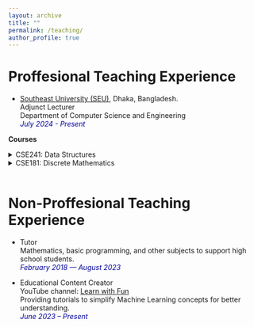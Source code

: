 ```yaml
---
layout: archive
title: ""
permalink: /teaching/
author_profile: true
---
```



# Proffesional Teaching Experience

* <a href="https://seu.edu.bd/index.php">Southeast University (SEU)</a>, Dhaka, Bangladesh.<br />
Adjunct Lecturer<br />
Department of Computer Science and Engineering<br />
<i style='color:#000099;'>July 2024 - Present</i> <br />

<b>Courses</b>
<details>
<summary>CSE241: Data Structures</summary>
<span style="color:green"><font size="3"><ins>Conducted in Summer 2024</ins></font></span><br>
<span style="text-align:justify; color:black; display:block;">
<font size="3">
<strong>Syllabus</strong>: Introduction to Algorithm, Pseudo-code, Flowchart; Linear Search; Binary Search; Bubble Sort; Selection Sort; Insertion Sort; Merge Sort: Divide; Merge Sort: Conquer; Quick Sort; Singly Linked List (intro); Linked Lists: Searching & Insertion; Linked Lists: Deletion of a node;  Linked Lists: Two-Way Lists, Header Lists, Circular Lists; Stack; Queues; Tower of Hanoi; Expression Evaluation; Infix to Postfix Conversion; Graph Introduction; Breadth-First Search (BFS); Depth-First Search (DFS); Tree, Tree Traversal; Binary Search Tree (BST); Heap; Basics of Hashing; Collision Resolution Techniques Coalesced Chaining Hashing.
</font>
</span><br>
</details>

<details>
<summary>CSE181: Discrete Mathematics</summary>
<span style="color:green"><font size="3"><ins>Conducted in Summer 2024</ins></font></span><br>
<span style="text-align:justify; color:black; display:block;">
<font size="3">
<strong>Syllabus</strong>: Introduction, Propositional Calculus: Simple and compound propositions, Conditional and biconditional statements, Propositional equivalences; Predicate Calculus: Predicates and quantified predicates, translating natural language sentences to sentences in predicate logic; Proof: Theorems and proofs, Inference rules of propositional and predicate logic, Methods of proof; Set Theory: Set and set membership, set operations, Set equivalences; Relations: Relations and their  representation, Properties of binary  relations, Equivalence relations and classes; Functions: Binary relations and functions, Basic classes of functions, Composition of functions, Discrete valued functions; Counting and Countability: Sum and product rules, Principle of inclusion and exclusion, Pigeonhole principle, Recurrence relations, Countable and uncountable sets; Graph Theory: Undirected and directed graphs, Handshaking Theorem, Classes of graphs, Trees and their properties, Planar graphs, Eulerian graphs, Hamiltonian graphs, Computer representation of graphs, Graph isomorphism; Algebraic Structures: Algebraic systems and their signature, Classes of algebras, Boolean algebra. Introduction to finite automata and Turing machine.
</font>
</span><br>
</details>
<br/>

# Non-Proffesional Teaching Experience

* Tutor<br/>
Mathematics, basic programming, and other subjects to support high school students.<br />
<i style='color:#000099;'>February 2018 — August 2023</i> <br />

* Educational Content Creator<br />
YouTube channel: <a href="https://www.youtube.com/@LearnWithFun-wm7gi">Learn with Fun</a><br/>
Providing tutorials to simplify Machine Learning concepts for better understanding.<br />
<i style='color:#000099;'>June 2023 – Present</i> <br />